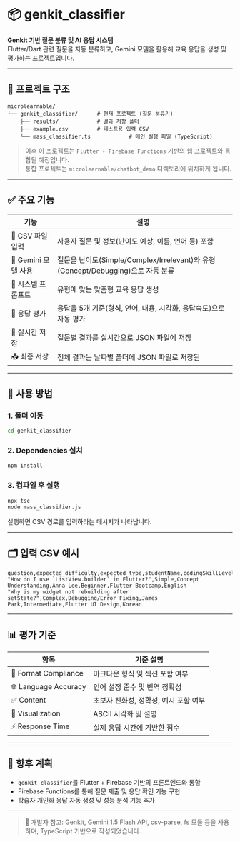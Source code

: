 
# 📦 genkit_classifier

**Genkit 기반 질문 분류 및 AI 응답 시스템**  
Flutter/Dart 관련 질문을 자동 분류하고, Gemini 모델을 활용해 교육 응답을 생성 및 평가하는 프로젝트입니다.

---

## 📁 프로젝트 구조

```
microlearnable/
└── genkit_classifier/      # 현재 프로젝트 (질문 분류기)
    ├── results/            # 결과 저장 폴더
    ├── example.csv         # 테스트용 입력 CSV
    └── mass_classifier.ts            # 메인 실행 파일 (TypeScript)
```

> 이후 이 프로젝트는 `Flutter + Firebase Functions` 기반의 웹 프로젝트와 통합될 예정입니다.  
> 통합 프로젝트는 `microlearnable/chatbot_demo` 디렉토리에 위치하게 됩니다.

---

## ✅ 주요 기능

| 기능 | 설명 |
|------|------|
| 📄 CSV 파일 입력 | 사용자 질문 및 정보(난이도 예상, 이름, 언어 등) 포함 |
| 🤖 Gemini 모델 사용 | 질문을 난이도(Simple/Complex/Irrelevant)와 유형(Concept/Debugging)으로 자동 분류 |
| 🧙 시스템 프롬프트 | 유형에 맞는 맞춤형 교육 응답 생성 |
| 🧪 응답 평가 | 응답을 5개 기준(형식, 언어, 내용, 시각화, 응답속도)으로 자동 평가 |
| 💾 실시간 저장 | 질문별 결과를 실시간으로 JSON 파일에 저장 |
| 📤 최종 저장 | 전체 결과는 날짜별 폴더에 JSON 파일로 저장됨 |

---

## 🧪 사용 방법

### 1. 폴더 이동
```bash
cd genkit_classifier
```

### 2. Dependencies 설치

```bash
npm install
```

### 3. 컴파일 후 실행

```bash
npx tsc
node mass_classifier.js
```

실행하면 CSV 경로를 입력하라는 메시지가 나타납니다.

---

## 🗂 입력 CSV 예시

```csv
question,expected_difficulty,expected_type,studentName,codingSkillLevel,courseName,languagePreference
"How do I use `ListView.builder` in Flutter?",Simple,Concept Understanding,Anna Lee,Beginner,Flutter Bootcamp,English
"Why is my widget not rebuilding after setState?",Complex,Debugging/Error Fixing,James Park,Intermediate,Flutter UI Design,Korean
```

---

## 📊 평가 기준

| 항목                | 기준 설명 |
|---------------------|------------|
| 📘 Format Compliance | 마크다운 형식 및 섹션 포함 여부 |
| 🌐 Language Accuracy | 언어 설정 준수 및 번역 정확성 |
| ✅ Content            | 초보자 친화성, 정확성, 예시 포함 여부 |
| 🎨 Visualization     | ASCII 시각화 및 설명 |
| ⚡ Response Time     | 실제 응답 시간에 기반한 점수 |

---

## 🔮 향후 계획

- `genkit_classifier`를 Flutter + Firebase 기반의 프론트엔드와 통합
- Firebase Functions를 통해 질문 제출 및 응답 확인 기능 구현
- 학습자 개인화 응답 자동 생성 및 성능 분석 기능 추가

---

> 📌 개발자 참고: Genkit, Gemini 1.5 Flash API, csv-parse, fs 모듈 등을 사용하며, TypeScript 기반으로 작성되었습니다.
